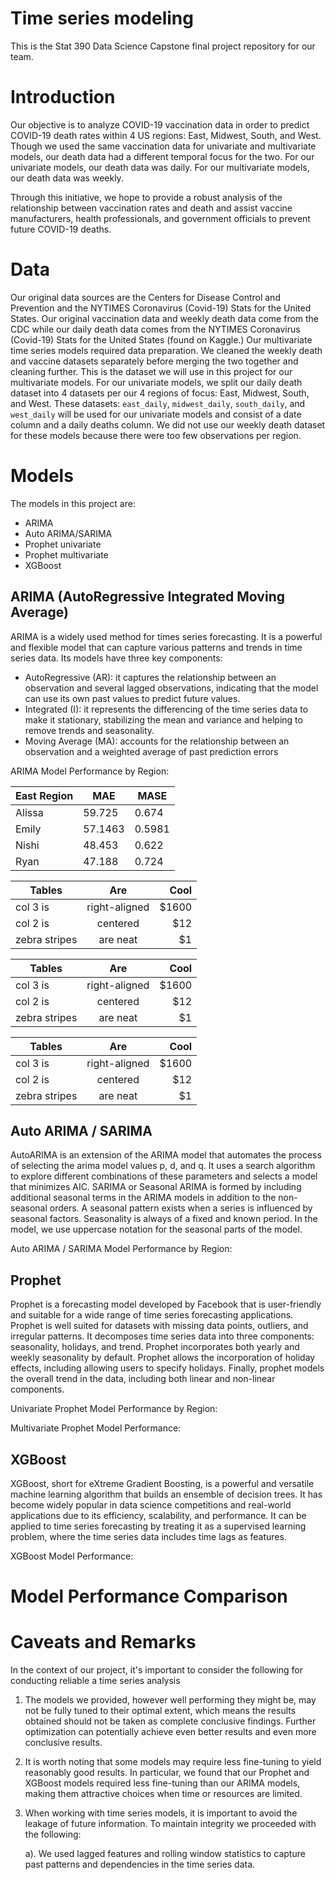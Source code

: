 # Time series modeling

This is the Stat 390 Data Science Capstone final project repository for our team.

# Introduction

Our objective is to analyze COVID-19 vaccination data in order to predict COVID-19 death rates within 4 US regions: East, Midwest, South, and West. Though we used the same vaccination data for univariate and multivariate models, our death data had a different temporal focus for the two. For our univariate models, our death data was daily. For our multivariate models, our death data was weekly. 

Through this initiative, we hope to provide a robust analysis of the relationship between vaccination rates and death and assist vaccine manufacturers, health professionals, and government officials to prevent future COVID-19 deaths.

# Data

Our original data sources are the Centers for Disease Control and Prevention and the NYTIMES Coronavirus (Covid-19) Stats for the United States. Our original vaccination data and weekly death data come from the CDC while our daily death data comes from the NYTIMES Coronavirus (Covid-19) Stats for the United States (found on Kaggle.) Our multivariate time series models required data preparation. We cleaned the weekly death and vaccine datasets separately before merging the two together and cleaning further. This is the dataset we will use in this project for our multivariate models. For our univariate models, we split our daily death dataset into 4 datasets per our 4 regions of focus: East, Midwest, South, and West. These datasets: `east_daily`, `midwest_daily`, `south_daily`, and `west_daily` will be used for our univariate models and consist of a date column and a daily deaths column. We did not use our weekly death dataset for these models because there were too few observations per region.

# Models

The models in this project are:
- ARIMA
- Auto ARIMA/SARIMA
- Prophet univariate
- Prophet multivariate
- XGBoost

## ARIMA (AutoRegressive Integrated Moving Average)

ARIMA is a widely used method for times series forecasting. It is a powerful and flexible model that can capture various patterns and trends in time series data. Its models have three key components:
- AutoRegressive (AR): it captures the relationship between an observation and several lagged observations, indicating that the model can use its own past values to predict future values.
- Integrated (I): it represents the differencing of the time series data to make it stationary, stabilizing the mean and variance and helping to remove trends and seasonality.
- Moving Average (MA): accounts for the relationship between an observation and a weighted average of past prediction errors

ARIMA Model Performance by Region:

| East Region      | MAE          | MASE  |   
| ------------- |-------------| -----|
| Alissa      |  59.725 |  0.674 |
| Emily      | 57.1463      |  0.5981 |
| Nishi | 48.453     |  0.622 |
| Ryan | 47.188     |   0.724 |


| Tables        | Are           | Cool  |
| ------------- |:-------------:| -----:|
| col 3 is      | right-aligned | $1600 |
| col 2 is      | centered      |   $12 |
| zebra stripes | are neat      |    $1 |


| Tables        | Are           | Cool  |
| ------------- |:-------------:| -----:|
| col 3 is      | right-aligned | $1600 |
| col 2 is      | centered      |   $12 |
| zebra stripes | are neat      |    $1 |


| Tables        | Are           | Cool  |
| ------------- |:-------------:| -----:|
| col 3 is      | right-aligned | $1600 |
| col 2 is      | centered      |   $12 |
| zebra stripes | are neat      |    $1 |


## Auto ARIMA / SARIMA

AutoARIMA is an extension of the ARIMA model that automates the process of selecting the arima model values p, d, and q. It uses a search algorithm to explore different combinations of these parameters and selects a model that minimizes AIC. SARIMA or Seasonal ARIMA is formed by including additional seasonal terms in the ARIMA models in addition to the non-seasonal orders. A seasonal pattern exists when a series is influenced by seasonal factors. Seasonality is always of a fixed and known period. In the model, we use uppercase notation for the seasonal parts of the model. 

Auto ARIMA / SARIMA Model Performance by Region:

## Prophet

Prophet is a forecasting model developed by Facebook that is user-friendly and suitable for a wide range of time series forecasting applications. Prophet is well suited for datasets with missing data points, outliers, and irregular patterns. It decomposes time series data into three components: seasonality, holidays, and trend. Prophet incorporates both yearly and weekly seasonality by default. Prophet allows the incorporation of holiday effects, including allowing users to specify holidays. Finally, prophet models the overall trend in the data, including both linear and non-linear components. 

Univariate Prophet Model Performance by Region:

Multivariate Prophet Model Performance:

## XGBoost

XGBoost, short for eXtreme Gradient Boosting, is a powerful and versatile machine learning algorithm that builds an ensemble of decision trees. It has become widely popular in data science competitions and real-world applications due to its efficiency, scalability, and performance. It can be applied to time series forecasting by treating it as a supervised learning problem, where the time series data includes time lags as features. 

XGBoost Model Performance:

# Model Performance Comparison



# Caveats and Remarks

In the context of our project, it's important to consider the following for conducting reliable a time series analysis

1. The models we provided, however well performing they might be, may not be fully tuned to their optimal extent, which means the results obtained should not be taken as complete conclusive findings. Further optimization can potentially achieve even better results and even more conclusive results.
2. It is worth noting that some models may require less fine-tuning to yield reasonably good results. In particular, we found that our Prophet and XGBoost models required less fine-tuning than our ARIMA models, making them attractive choices when time or resources are limited.
3. When working with time series models, it is important to avoid the leakage of future information. To maintain integrity we proceeded with the following:

   a). We used lagged features and rolling window statistics to capture past patterns and dependencies in the time series data.
